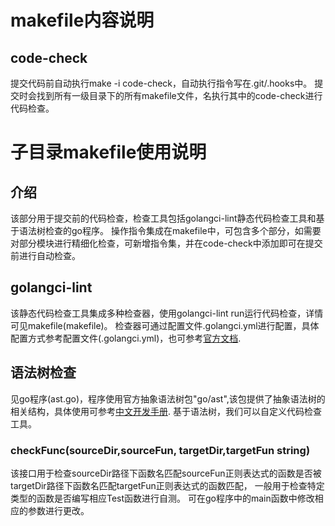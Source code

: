 # makefile内容说明
## code-check
提交代码前自动执行make -i code-check，自动执行指令写在.git/.hooks中。
提交时会找到所有一级目录下的所有makefile文件，名执行其中的code-check进行代码检查。


# 子目录makefile使用说明
## 介绍
该部分用于提交前的代码检查，检查工具包括golangci-lint静态代码检查工具和基于语法树检查的go程序。
操作指令集成在makefile中，可包含多个部分，如需要对部分模块进行精细化检查，可新增指令集，并在code-check中添加即可在提交前进行自动检查。

## golangci-lint
该静态代码检查工具集成多种检查器，使用golangci-lint run运行代码检查，详情可见makefile(makefile)。
检查器可通过配置文件.golangci.yml进行配置，具体配置方式参考配置文件(.golangci.yml)，也可参考[官方文档](https://golangci-lint.run/usage/linters/).

## 语法树检查
见go程序(ast.go)，程序使用官方抽象语法树包"go/ast",该包提供了抽象语法树的相关结构，具体使用可参考[中文开发手册](https://www.php.cn/manual/view/35199.html).
基于语法树，我们可以自定义代码检查工具。

### checkFunc(sourceDir,sourceFun, targetDir,targetFun string)
该接口用于检查sourceDir路径下函数名匹配sourceFun正则表达式的函数是否被targetDir路径下函数名匹配targetFun正则表达式的函数匹配，
一般用于检查特定类型的函数是否编写相应Test函数进行自测。 可在go程序中的main函数中修改相应的参数进行更改。